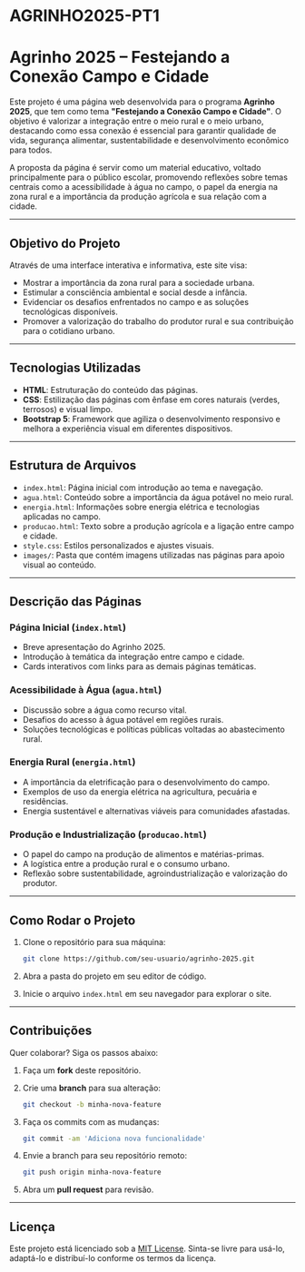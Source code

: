 # AGRINHO2025-PT1

# Agrinho 2025 – Festejando a Conexão Campo e Cidade

Este projeto é uma página web desenvolvida para o programa **Agrinho 2025**, que tem como tema **"Festejando a Conexão Campo e Cidade"**. O objetivo é valorizar a integração entre o meio rural e o meio urbano, destacando como essa conexão é essencial para garantir qualidade de vida, segurança alimentar, sustentabilidade e desenvolvimento econômico para todos.

A proposta da página é servir como um material educativo, voltado principalmente para o público escolar, promovendo reflexões sobre temas centrais como a acessibilidade à água no campo, o papel da energia na zona rural e a importância da produção agrícola e sua relação com a cidade.

---

## Objetivo do Projeto

Através de uma interface interativa e informativa, este site visa:

* Mostrar a importância da zona rural para a sociedade urbana.
* Estimular a consciência ambiental e social desde a infância.
* Evidenciar os desafios enfrentados no campo e as soluções tecnológicas disponíveis.
* Promover a valorização do trabalho do produtor rural e sua contribuição para o cotidiano urbano.

---

## Tecnologias Utilizadas

* **HTML**: Estruturação do conteúdo das páginas.
* **CSS**: Estilização das páginas com ênfase em cores naturais (verdes, terrosos) e visual limpo.
* **Bootstrap 5**: Framework que agiliza o desenvolvimento responsivo e melhora a experiência visual em diferentes dispositivos.

---

## Estrutura de Arquivos

* `index.html`: Página inicial com introdução ao tema e navegação.
* `agua.html`: Conteúdo sobre a importância da água potável no meio rural.
* `energia.html`: Informações sobre energia elétrica e tecnologias aplicadas no campo.
* `producao.html`: Texto sobre a produção agrícola e a ligação entre campo e cidade.
* `style.css`: Estilos personalizados e ajustes visuais.
* `images/`: Pasta que contém imagens utilizadas nas páginas para apoio visual ao conteúdo.

---

## Descrição das Páginas

### Página Inicial (`index.html`)

* Breve apresentação do Agrinho 2025.
* Introdução à temática da integração entre campo e cidade.
* Cards interativos com links para as demais páginas temáticas.

### Acessibilidade à Água (`agua.html`)

* Discussão sobre a água como recurso vital.
* Desafios do acesso à água potável em regiões rurais.
* Soluções tecnológicas e políticas públicas voltadas ao abastecimento rural.

### Energia Rural (`energia.html`)

* A importância da eletrificação para o desenvolvimento do campo.
* Exemplos de uso da energia elétrica na agricultura, pecuária e residências.
* Energia sustentável e alternativas viáveis para comunidades afastadas.

### Produção e Industrialização (`producao.html`)

* O papel do campo na produção de alimentos e matérias-primas.
* A logística entre a produção rural e o consumo urbano.
* Reflexão sobre sustentabilidade, agroindustrialização e valorização do produtor.

---

## Como Rodar o Projeto

1. Clone o repositório para sua máquina:

   ```bash
   git clone https://github.com/seu-usuario/agrinho-2025.git
   ```
2. Abra a pasta do projeto em seu editor de código.
3. Inicie o arquivo `index.html` em seu navegador para explorar o site.

---

## Contribuições

Quer colaborar? Siga os passos abaixo:

1. Faça um **fork** deste repositório.
2. Crie uma **branch** para sua alteração:

   ```bash
   git checkout -b minha-nova-feature
   ```
3. Faça os commits com as mudanças:

   ```bash
   git commit -am 'Adiciona nova funcionalidade'
   ```
4. Envie a branch para seu repositório remoto:

   ```bash
   git push origin minha-nova-feature
   ```
5. Abra um **pull request** para revisão.

---

## Licença

Este projeto está licenciado sob a [MIT License](https://opensource.org/licenses/MIT). Sinta-se livre para usá-lo, adaptá-lo e distribuí-lo conforme os termos da licença.
